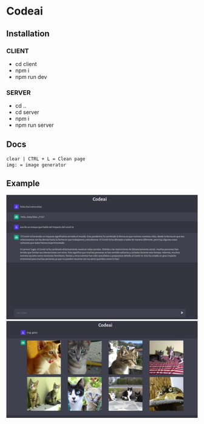 # Codeai

<!-- [Live Demo](https://codeai-mu.vercel.app) -->

## Installation

### CLIENT

-   cd client
-   npm i
-   npm run dev

### SERVER

-   cd ..
-   cd server
-   npm i
-   npm run server

## Docs

```
clear | CTRL + L = Clean page
img: = image generator
```

## Example

![alt text](./src/assets/codeai1.png)
![alt text](./src/assets/codeai2.png)
